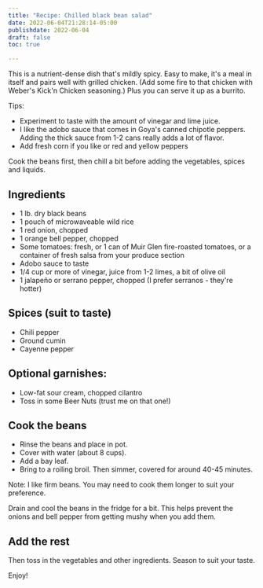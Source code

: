 ```yaml
---
title: "Recipe: Chilled black bean salad"
date: 2022-06-04T21:28:14-05:00
publishdate: 2022-06-04
draft: false
toc: true

---
```


This is a nutrient-dense dish that's mildly spicy. Easy to make, it's a meal in itself and pairs well with grilled chicken. (Add some fire to that chicken with Weber's Kick'n Chicken seasoning.) Plus you can serve it up as a burrito.

Tips:

* Experiment to taste with the amount of vinegar and lime juice. 
* I like the adobo sauce that comes in Goya's canned chipotle peppers. Adding the thick sauce from 1-2 cans really adds a lot of flavor. 
* Add fresh corn if you like or red and yellow peppers

Cook the beans first, then chill a bit before adding the vegetables, spices and liquids. 

## Ingredients 

* 1 lb. dry black beans
* 1 pouch of microwaveable wild rice 
* 1 red onion, chopped
* 1 orange bell pepper, chopped 
* Some tomatoes: fresh, or 1 can of Muir Glen fire-roasted tomatoes, or a container of fresh salsa from your produce section
* Adobo sauce to taste
* 1/4 cup or more of vinegar, juice from 1-2 limes, a bit of olive oil 
* 1 jalapeño or serrano pepper, chopped (I prefer serranos - they're hotter)

## Spices (suit to taste)
* Chili pepper
* Ground cumin
* Cayenne pepper

## Optional garnishes: 
* Low-fat sour cream, chopped cilantro
* Toss in some Beer Nuts (trust me on that one!)

## Cook the beans

* Rinse the beans and place in pot. 
* Cover with water (about 8 cups). 
* Add a bay leaf.
* Bring to a roiling broil. Then simmer, covered for around 40-45 minutes. 

Note: I like firm beans. You may need to cook them longer to suit your preference. 

Drain and cool the beans in the fridge for a bit. This helps prevent the onions and bell pepper from getting mushy when you add them.

## Add the rest 

Then toss in the vegetables and other ingredients. Season to suit your taste. 



Enjoy!
